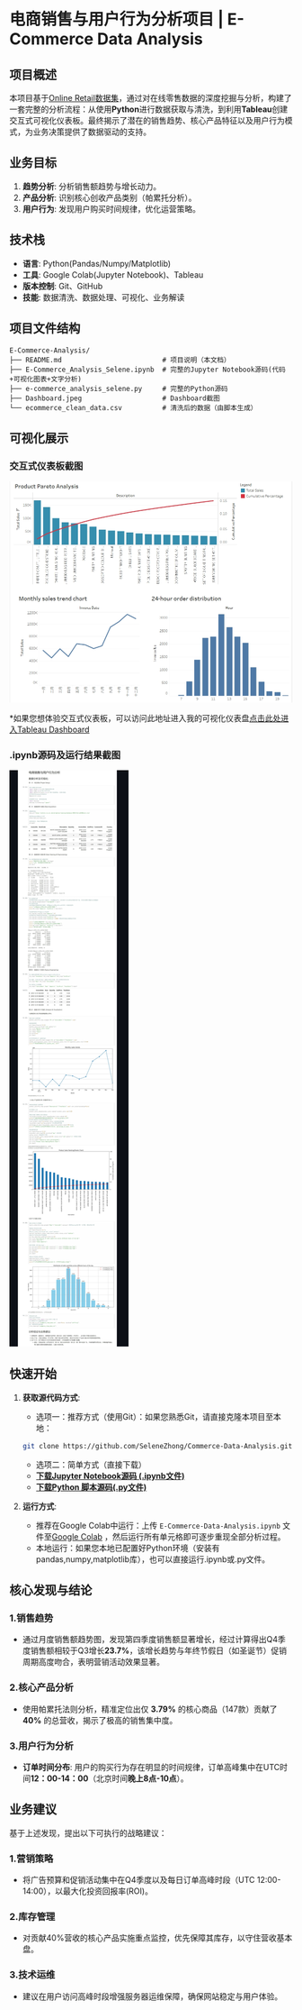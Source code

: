 # 电商销售与用户行为分析项目 | E-Commerce Data Analysis

## 项目概述
本项目基于[Online Retail数据集](https://archive.ics.uci.edu/ml/datasets/Online+Retail)，通过对在线零售数据的深度挖掘与分析，构建了一套完整的分析流程：从使用**Python**进行数据获取与清洗，到利用**Tableau**创建交互式可视化仪表板。最终揭示了潜在的销售趋势、核心产品特征以及用户行为模式，为业务决策提供了数据驱动的支持。  

## 业务目标
1.  **趋势分析**: 分析销售额趋势与增长动力。
2.  **产品分析**: 识别核心创收产品类别（帕累托分析）。
3.  **用户行为**: 发现用户购买时间规律，优化运营策略。

## 技术栈
-   **语言**: Python(Pandas/Numpy/Matplotlib)
-   **工具**: Google Colab(Jupyter Notebook)、Tableau
-   **版本控制**: Git、GitHub
-   **技能**: 数据清洗、数据处理、可视化、业务解读

## 项目文件结构
```
E-Commerce-Analysis/
├── README.md                         # 项目说明（本文档）
├── E-Commerce_Analysis_Selene.ipynb  # 完整的Jupyter Notebook源码(代码+可视化图表+文字分析)
├── e-commerce_analysis_selene.py     # 完整的Python源码
├── Dashboard.jpeg                    # Dashboard截图
└── ecommerce_clean_data.csv          # 清洗后的数据（由脚本生成）
```

## 可视化展示
### 交互式仪表板截图
![Tableau Dashboard](./Dashboard.jpeg)

*如果您想体验交互式仪表板，可以访问此地址进入我的可视化仪表盘[点击此处进入Tableau Dashboard](https://prod-apnortheast-a.online.tableau.com/t/selenezhong-d25197ef07/views/E-Commerce-Data-Analysis/Dashboard)
### .ipynb源码及运行结果截图
![E_Commerce_Data_Analysis_Selene_Preview](./E_Commerce_Data_Analysis_Selene_Preview.jpeg)
## 快速开始
1.  **获取源代码方式**:
    -   选项一：推荐方式（使用Git）：如果您熟悉Git，请直接克隆本项目至本地：
    ```bash
    git clone https://github.com/SeleneZhong/Commerce-Data-Analysis.git
    ```
    -   选项二：简单方式（直接下载）
    -   **[下载Jupyter Notebook源码 (.ipynb文件)](https://raw.githubusercontent.com/SeleneZhong/Commerce-Data-Analysis/main/E_Commerce_Data_Analysis_Selene.ipynb)**
    -   **[下载Python 脚本源码(.py文件)](./e_commerce_data_analysis_selene.py)**
    
2.  **运行方式**:
    -   推荐在Google Colab中运行：上传 `E-Commerce-Data-Analysis.ipynb` 文件至[Google Colab](https://colab.research.google.com/) ，然后运行所有单元格即可逐步重现全部分析过程。
    -   本地运行：如果您本地已配置好Python环境（安装有pandas,numpy,matplotlib库），也可以直接运行.ipynb或.py文件。

## 核心发现与结论
### 1.销售趋势
-   通过月度销售额趋势图，发现第四季度销售额显著增长，经过计算得出Q4季度销售额相较于Q3增长**23.7%**，该增长趋势与年终节假日（如圣诞节）促销周期高度吻合，表明营销活动效果显著。
### 2.核心产品分析
-   使用帕累托法则分析，精准定位出仅 **3.79%** 的核心商品（147款）贡献了 **40%** 的总营收，揭示了极高的销售集中度。
### 3.用户行为分析
-   **订单时间分布**: 用户的购买行为存在明显的时间规律，订单高峰集中在UTC时间**12：00-14：00**（北京时间**晚上8点-10点**）。

## 业务建议
基于上述发现，提出以下可执行的战略建议：
### 1.营销策略
-   将广告预算和促销活动集中在Q4季度以及每日订单高峰时段（UTC 12:00-14:00），以最大化投资回报率(ROI)。
### 2.库存管理
-   对贡献40%营收的核心产品实施重点监控，优先保障其库存，以守住营收基本盘。
### 3.技术运维
-   建议在用户访问高峰时段增强服务器运维保障，确保网站稳定与用户体验。
